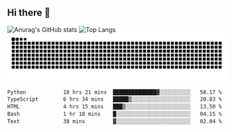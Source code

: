 ## Hi there 👋
![Anurag's GitHub stats](https://github-readme-stats.vercel.app/api?username=CNCoreSteb)
![Top Langs](https://github-readme-stats.vercel.app/api/top-langs/?username=CNCoreSteb)
<picture>
  <source media="(prefers-color-scheme: dark)" srcset="https://raw.githubusercontent.com/CNCoreSteb/CNCoreSteb/output/github-contribution-grid-snake-dark.svg">
  <source media="(prefers-color-scheme: light)" srcset="https://raw.githubusercontent.com/CNCoreSteb/CNCoreSteb/output/github-contribution-grid-snake.svg">
  <img alt="github contribution grid snake animation" src="https://raw.githubusercontent.com/CNCoreSteb/CNCoreSteb/output/github-contribution-grid-snake.svg">
</picture>

<!--START_SECTION:waka-->

```txt
Python            18 hrs 21 mins  ██████████████▓░░░░░░░░░░   58.17 %
TypeScript        6 hrs 34 mins   █████▒░░░░░░░░░░░░░░░░░░░   20.83 %
HTML              4 hrs 15 mins   ███▒░░░░░░░░░░░░░░░░░░░░░   13.50 %
Bash              1 hr 18 mins    █░░░░░░░░░░░░░░░░░░░░░░░░   04.15 %
Text              38 mins         ▓░░░░░░░░░░░░░░░░░░░░░░░░   02.04 %
```

<!--END_SECTION:waka-->


<!--
**CNCoreSteb/CNCoreSteb** is a ✨ _special_ ✨ repository because its `README.md` (this file) appears on your GitHub profile.

Here are some ideas to get you started:

- 🔭 I’m currently working on ...
- 🌱 I’m currently learning ...
- 👯 I’m looking to collaborate on ...
- 🤔 I’m looking for help with ...
- 💬 Ask me about ...
- 📫 How to reach me: ...
- 😄 Pronouns: ...
- ⚡ Fun fact: ...
-->
